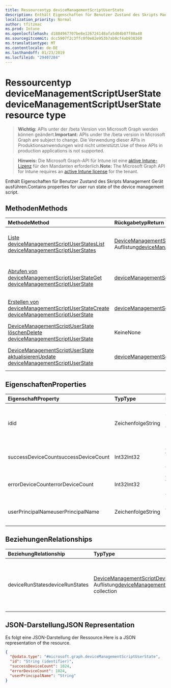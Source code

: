 ```yaml
---
title: Ressourcentyp deviceManagementScriptUserState
description: Enthält Eigenschaften für Benutzer Zustand des Skripts Management Gerät ausführen.
localization_priority: Normal
author: tfitzmac
ms.prod: Intune
ms.openlocfilehash: d1884967707be8e126724148afa5d04b07f80a48
ms.sourcegitcommit: dcc5907f2c3ffc0f0e82e953b7ab9cf4ab938360
ms.translationtype: MT
ms.contentlocale: de-DE
ms.lasthandoff: 01/23/2019
ms.locfileid: "29407284"
---
```

# <a name="devicemanagementscriptuserstate-resource-type"></a><span data-ttu-id="029bd-103">Ressourcentyp deviceManagementScriptUserState</span><span class="sxs-lookup"><span data-stu-id="029bd-103">deviceManagementScriptUserState resource type</span></span>

> <span data-ttu-id="029bd-104">**Wichtig:** APIs unter der /beta Version von Microsoft Graph werden können geändert.</span><span class="sxs-lookup"><span data-stu-id="029bd-104">**Important:** APIs under the /beta version in Microsoft Graph are subject to change.</span></span> <span data-ttu-id="029bd-105">Die Verwendung dieser APIs in Produktionsanwendungen wird nicht unterstützt.</span><span class="sxs-lookup"><span data-stu-id="029bd-105">Use of these APIs in production applications is not supported.</span></span>

> <span data-ttu-id="029bd-106">**Hinweis:** Die Microsoft Graph-API für Intune ist eine [aktive Intune-Lizenz](https://go.microsoft.com/fwlink/?linkid=839381) für den Mandanten erforderlich.</span><span class="sxs-lookup"><span data-stu-id="029bd-106">**Note:** The Microsoft Graph API for Intune requires an [active Intune license](https://go.microsoft.com/fwlink/?linkid=839381) for the tenant.</span></span>

<span data-ttu-id="029bd-107">Enthält Eigenschaften für Benutzer Zustand des Skripts Management Gerät ausführen.</span><span class="sxs-lookup"><span data-stu-id="029bd-107">Contains properties for user run state of the device management script.</span></span>

## <a name="methods"></a><span data-ttu-id="029bd-108">Methoden</span><span class="sxs-lookup"><span data-stu-id="029bd-108">Methods</span></span>
|<span data-ttu-id="029bd-109">Methode</span><span class="sxs-lookup"><span data-stu-id="029bd-109">Method</span></span>|<span data-ttu-id="029bd-110">Rückgabetyp</span><span class="sxs-lookup"><span data-stu-id="029bd-110">Return Type</span></span>|<span data-ttu-id="029bd-111">Beschreibung</span><span class="sxs-lookup"><span data-stu-id="029bd-111">Description</span></span>|
|:---|:---|:---|
|[<span data-ttu-id="029bd-112">Liste deviceManagementScriptUserStates</span><span class="sxs-lookup"><span data-stu-id="029bd-112">List deviceManagementScriptUserStates</span></span>](../api/intune-devices-devicemanagementscriptuserstate-list.md)|<span data-ttu-id="029bd-113">[DeviceManagementScriptUserState](../resources/intune-devices-devicemanagementscriptuserstate.md) -Auflistung</span><span class="sxs-lookup"><span data-stu-id="029bd-113">[deviceManagementScriptUserState](../resources/intune-devices-devicemanagementscriptuserstate.md) collection</span></span>|<span data-ttu-id="029bd-114">Listeneigenschaften und Beziehungen der [DeviceManagementScriptUserState](../resources/intune-devices-devicemanagementscriptuserstate.md) -Objekte.</span><span class="sxs-lookup"><span data-stu-id="029bd-114">List properties and relationships of the [deviceManagementScriptUserState](../resources/intune-devices-devicemanagementscriptuserstate.md) objects.</span></span>|
|[<span data-ttu-id="029bd-115">Abrufen von deviceManagementScriptUserState</span><span class="sxs-lookup"><span data-stu-id="029bd-115">Get deviceManagementScriptUserState</span></span>](../api/intune-devices-devicemanagementscriptuserstate-get.md)|[<span data-ttu-id="029bd-116">deviceManagementScriptUserState</span><span class="sxs-lookup"><span data-stu-id="029bd-116">deviceManagementScriptUserState</span></span>](../resources/intune-devices-devicemanagementscriptuserstate.md)|<span data-ttu-id="029bd-117">Lesen Sie Eigenschaften und Beziehungen des [DeviceManagementScriptUserState](../resources/intune-devices-devicemanagementscriptuserstate.md) -Objekts.</span><span class="sxs-lookup"><span data-stu-id="029bd-117">Read properties and relationships of the [deviceManagementScriptUserState](../resources/intune-devices-devicemanagementscriptuserstate.md) object.</span></span>|
|[<span data-ttu-id="029bd-118">Erstellen von deviceManagementScriptUserState</span><span class="sxs-lookup"><span data-stu-id="029bd-118">Create deviceManagementScriptUserState</span></span>](../api/intune-devices-devicemanagementscriptuserstate-create.md)|[<span data-ttu-id="029bd-119">deviceManagementScriptUserState</span><span class="sxs-lookup"><span data-stu-id="029bd-119">deviceManagementScriptUserState</span></span>](../resources/intune-devices-devicemanagementscriptuserstate.md)|<span data-ttu-id="029bd-120">Erstellen eines neuen [DeviceManagementScriptUserState](../resources/intune-devices-devicemanagementscriptuserstate.md) -Objekts.</span><span class="sxs-lookup"><span data-stu-id="029bd-120">Create a new [deviceManagementScriptUserState](../resources/intune-devices-devicemanagementscriptuserstate.md) object.</span></span>|
|[<span data-ttu-id="029bd-121">DeviceManagementScriptUserState löschen</span><span class="sxs-lookup"><span data-stu-id="029bd-121">Delete deviceManagementScriptUserState</span></span>](../api/intune-devices-devicemanagementscriptuserstate-delete.md)|<span data-ttu-id="029bd-122">Keine</span><span class="sxs-lookup"><span data-stu-id="029bd-122">None</span></span>|<span data-ttu-id="029bd-123">Löscht eine [DeviceManagementScriptUserState](../resources/intune-devices-devicemanagementscriptuserstate.md).</span><span class="sxs-lookup"><span data-stu-id="029bd-123">Deletes a [deviceManagementScriptUserState](../resources/intune-devices-devicemanagementscriptuserstate.md).</span></span>|
|[<span data-ttu-id="029bd-124">DeviceManagementScriptUserState aktualisieren</span><span class="sxs-lookup"><span data-stu-id="029bd-124">Update deviceManagementScriptUserState</span></span>](../api/intune-devices-devicemanagementscriptuserstate-update.md)|[<span data-ttu-id="029bd-125">deviceManagementScriptUserState</span><span class="sxs-lookup"><span data-stu-id="029bd-125">deviceManagementScriptUserState</span></span>](../resources/intune-devices-devicemanagementscriptuserstate.md)|<span data-ttu-id="029bd-126">Aktualisieren Sie die Eigenschaften eines [DeviceManagementScriptUserState](../resources/intune-devices-devicemanagementscriptuserstate.md) -Objekts.</span><span class="sxs-lookup"><span data-stu-id="029bd-126">Update the properties of a [deviceManagementScriptUserState](../resources/intune-devices-devicemanagementscriptuserstate.md) object.</span></span>|

## <a name="properties"></a><span data-ttu-id="029bd-127">Eigenschaften</span><span class="sxs-lookup"><span data-stu-id="029bd-127">Properties</span></span>
|<span data-ttu-id="029bd-128">Eigenschaft</span><span class="sxs-lookup"><span data-stu-id="029bd-128">Property</span></span>|<span data-ttu-id="029bd-129">Typ</span><span class="sxs-lookup"><span data-stu-id="029bd-129">Type</span></span>|<span data-ttu-id="029bd-130">Beschreibung</span><span class="sxs-lookup"><span data-stu-id="029bd-130">Description</span></span>|
|:---|:---|:---|
|<span data-ttu-id="029bd-131">id</span><span class="sxs-lookup"><span data-stu-id="029bd-131">id</span></span>|<span data-ttu-id="029bd-132">Zeichenfolge</span><span class="sxs-lookup"><span data-stu-id="029bd-132">String</span></span>|<span data-ttu-id="029bd-133">Das Gerät Management Skript Zustand Benutzerentität-Taste.</span><span class="sxs-lookup"><span data-stu-id="029bd-133">Key of the device management script user state entity.</span></span>|
|<span data-ttu-id="029bd-134">successDeviceCount</span><span class="sxs-lookup"><span data-stu-id="029bd-134">successDeviceCount</span></span>|<span data-ttu-id="029bd-135">Int32</span><span class="sxs-lookup"><span data-stu-id="029bd-135">Int32</span></span>|<span data-ttu-id="029bd-136">Anzahl der Erfolg Geräte für bestimmte Benutzer.</span><span class="sxs-lookup"><span data-stu-id="029bd-136">Success device count for specific user.</span></span>|
|<span data-ttu-id="029bd-137">errorDeviceCount</span><span class="sxs-lookup"><span data-stu-id="029bd-137">errorDeviceCount</span></span>|<span data-ttu-id="029bd-138">Int32</span><span class="sxs-lookup"><span data-stu-id="029bd-138">Int32</span></span>|<span data-ttu-id="029bd-139">Anzahl der Fehler Geräte für bestimmte Benutzer.</span><span class="sxs-lookup"><span data-stu-id="029bd-139">Error device count for specific user.</span></span>|
|<span data-ttu-id="029bd-140">userPrincipalName</span><span class="sxs-lookup"><span data-stu-id="029bd-140">userPrincipalName</span></span>|<span data-ttu-id="029bd-141">Zeichenfolge</span><span class="sxs-lookup"><span data-stu-id="029bd-141">String</span></span>|<span data-ttu-id="029bd-142">Prinzip-Benutzernamen eines bestimmten Benutzers.</span><span class="sxs-lookup"><span data-stu-id="029bd-142">User principle name of specific user.</span></span>|

## <a name="relationships"></a><span data-ttu-id="029bd-143">Beziehungen</span><span class="sxs-lookup"><span data-stu-id="029bd-143">Relationships</span></span>
|<span data-ttu-id="029bd-144">Beziehung</span><span class="sxs-lookup"><span data-stu-id="029bd-144">Relationship</span></span>|<span data-ttu-id="029bd-145">Typ</span><span class="sxs-lookup"><span data-stu-id="029bd-145">Type</span></span>|<span data-ttu-id="029bd-146">Beschreibung</span><span class="sxs-lookup"><span data-stu-id="029bd-146">Description</span></span>|
|:---|:---|:---|
|<span data-ttu-id="029bd-147">deviceRunStates</span><span class="sxs-lookup"><span data-stu-id="029bd-147">deviceRunStates</span></span>|<span data-ttu-id="029bd-148">[DeviceManagementScriptDeviceState](../resources/intune-devices-devicemanagementscriptdevicestate.md) -Auflistung</span><span class="sxs-lookup"><span data-stu-id="029bd-148">[deviceManagementScriptDeviceState](../resources/intune-devices-devicemanagementscriptdevicestate.md) collection</span></span>|<span data-ttu-id="029bd-149">Liste der Laufzeit Zustände für dieses Skript auf allen Geräten eines bestimmten Benutzers.</span><span class="sxs-lookup"><span data-stu-id="029bd-149">List of run states for this script across all devices of specific user.</span></span>|

## <a name="json-representation"></a><span data-ttu-id="029bd-150">JSON-Darstellung</span><span class="sxs-lookup"><span data-stu-id="029bd-150">JSON Representation</span></span>
<span data-ttu-id="029bd-151">Es folgt eine JSON-Darstellung der Ressource.</span><span class="sxs-lookup"><span data-stu-id="029bd-151">Here is a JSON representation of the resource.</span></span>
<!-- {
  "blockType": "resource",
  "keyProperty": "id",
  "@odata.type": "microsoft.graph.deviceManagementScriptUserState"
}
-->
``` json
{
  "@odata.type": "#microsoft.graph.deviceManagementScriptUserState",
  "id": "String (identifier)",
  "successDeviceCount": 1024,
  "errorDeviceCount": 1024,
  "userPrincipalName": "String"
}
```




